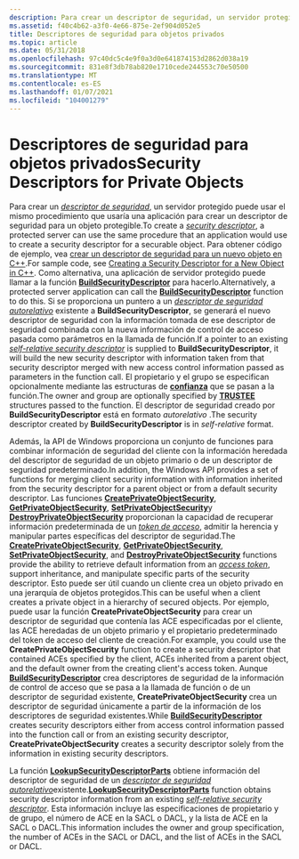 ```yaml
---
description: Para crear un descriptor de seguridad, un servidor protegido puede usar el mismo procedimiento que usaría una aplicación para crear un descriptor de seguridad para un objeto protegible.
ms.assetid: f40c4b62-a3f0-4e66-875e-2ef904d052e5
title: Descriptores de seguridad para objetos privados
ms.topic: article
ms.date: 05/31/2018
ms.openlocfilehash: 97c40dc5c4e9f0a3d0e641874153d2862d038a19
ms.sourcegitcommit: 831e8f3db78ab820e1710cede244553c70e50500
ms.translationtype: MT
ms.contentlocale: es-ES
ms.lasthandoff: 01/07/2021
ms.locfileid: "104001279"
---
```

# <a name="security-descriptors-for-private-objects"></a><span data-ttu-id="addd2-103">Descriptores de seguridad para objetos privados</span><span class="sxs-lookup"><span data-stu-id="addd2-103">Security Descriptors for Private Objects</span></span>

<span data-ttu-id="addd2-104">Para crear un [*descriptor de seguridad*](/windows/desktop/SecGloss/s-gly), un servidor protegido puede usar el mismo procedimiento que usaría una aplicación para crear un descriptor de seguridad para un objeto protegible.</span><span class="sxs-lookup"><span data-stu-id="addd2-104">To create a [*security descriptor*](/windows/desktop/SecGloss/s-gly), a protected server can use the same procedure that an application would use to create a security descriptor for a securable object.</span></span> <span data-ttu-id="addd2-105">Para obtener código de ejemplo, vea [crear un descriptor de seguridad para un nuevo objeto en C++](creating-a-security-descriptor-for-a-new-object-in-c--.md).</span><span class="sxs-lookup"><span data-stu-id="addd2-105">For sample code, see [Creating a Security Descriptor for a New Object in C++](creating-a-security-descriptor-for-a-new-object-in-c--.md).</span></span> <span data-ttu-id="addd2-106">Como alternativa, una aplicación de servidor protegido puede llamar a la función [**BuildSecurityDescriptor**](/windows/desktop/api/Aclapi/nf-aclapi-buildsecuritydescriptora) para hacerlo.</span><span class="sxs-lookup"><span data-stu-id="addd2-106">Alternatively, a protected server application can call the [**BuildSecurityDescriptor**](/windows/desktop/api/Aclapi/nf-aclapi-buildsecuritydescriptora) function to do this.</span></span> <span data-ttu-id="addd2-107">Si se proporciona un puntero a un [*descriptor de seguridad autorelativo*](/windows/desktop/SecGloss/s-gly) existente a **BuildSecurityDescriptor**, se generará el nuevo descriptor de seguridad con la información tomada de ese descriptor de seguridad combinada con la nueva información de control de acceso pasada como parámetros en la llamada de función.</span><span class="sxs-lookup"><span data-stu-id="addd2-107">If a pointer to an existing [*self-relative security descriptor*](/windows/desktop/SecGloss/s-gly) is supplied to **BuildSecurityDescriptor**, it will build the new security descriptor with information taken from that security descriptor merged with new access control information passed as parameters in the function call.</span></span> <span data-ttu-id="addd2-108">El propietario y el grupo se especifican opcionalmente mediante las estructuras de [**confianza**](/windows/desktop/api/AccCtrl/ns-accctrl-trustee_a) que se pasan a la función.</span><span class="sxs-lookup"><span data-stu-id="addd2-108">The owner and group are optionally specified by [**TRUSTEE**](/windows/desktop/api/AccCtrl/ns-accctrl-trustee_a) structures passed to the function.</span></span> <span data-ttu-id="addd2-109">El descriptor de seguridad creado por **BuildSecurityDescriptor** está en formato *autorelativo* .</span><span class="sxs-lookup"><span data-stu-id="addd2-109">The security descriptor created by **BuildSecurityDescriptor** is in *self-relative* format.</span></span>

<span data-ttu-id="addd2-110">Además, la API de Windows proporciona un conjunto de funciones para combinar información de seguridad del cliente con la información heredada del descriptor de seguridad de un objeto primario o de un descriptor de seguridad predeterminado.</span><span class="sxs-lookup"><span data-stu-id="addd2-110">In addition, the Windows API provides a set of functions for merging client security information with information inherited from the security descriptor for a parent object or from a default security descriptor.</span></span> <span data-ttu-id="addd2-111">Las funciones [**CreatePrivateObjectSecurity**](/windows/win32/api/securitybaseapi/nf-securitybaseapi-createprivateobjectsecurity), [**GetPrivateObjectSecurity**](/windows/win32/api/securitybaseapi/nf-securitybaseapi-getprivateobjectsecurity), [**SetPrivateObjectSecurity**](/windows/win32/api/securitybaseapi/nf-securitybaseapi-setprivateobjectsecurity)y [**DestroyPrivateObjectSecurity**](/windows/win32/api/securitybaseapi/nf-securitybaseapi-destroyprivateobjectsecurity) proporcionan la capacidad de recuperar información predeterminada de un [*token de acceso*](/windows/desktop/SecGloss/a-gly), admitir la herencia y manipular partes específicas del descriptor de seguridad.</span><span class="sxs-lookup"><span data-stu-id="addd2-111">The [**CreatePrivateObjectSecurity**](/windows/win32/api/securitybaseapi/nf-securitybaseapi-createprivateobjectsecurity), [**GetPrivateObjectSecurity**](/windows/win32/api/securitybaseapi/nf-securitybaseapi-getprivateobjectsecurity), [**SetPrivateObjectSecurity**](/windows/win32/api/securitybaseapi/nf-securitybaseapi-setprivateobjectsecurity), and [**DestroyPrivateObjectSecurity**](/windows/win32/api/securitybaseapi/nf-securitybaseapi-destroyprivateobjectsecurity) functions provide the ability to retrieve default information from an [*access token*](/windows/desktop/SecGloss/a-gly), support inheritance, and manipulate specific parts of the security descriptor.</span></span> <span data-ttu-id="addd2-112">Esto puede ser útil cuando un cliente crea un objeto privado en una jerarquía de objetos protegidos.</span><span class="sxs-lookup"><span data-stu-id="addd2-112">This can be useful when a client creates a private object in a hierarchy of secured objects.</span></span> <span data-ttu-id="addd2-113">Por ejemplo, puede usar la función **CreatePrivateObjectSecurity** para crear un descriptor de seguridad que contenía las ACE especificadas por el cliente, las ACE heredadas de un objeto primario y el propietario predeterminado del token de acceso del cliente de creación.</span><span class="sxs-lookup"><span data-stu-id="addd2-113">For example, you could use the **CreatePrivateObjectSecurity** function to create a security descriptor that contained ACEs specified by the client, ACEs inherited from a parent object, and the default owner from the creating client's access token.</span></span> <span data-ttu-id="addd2-114">Aunque [**BuildSecurityDescriptor**](/windows/desktop/api/Aclapi/nf-aclapi-buildsecuritydescriptora) crea descriptores de seguridad de la información de control de acceso que se pasa a la llamada de función o de un descriptor de seguridad existente, **CreatePrivateObjectSecurity** crea un descriptor de seguridad únicamente a partir de la información de los descriptores de seguridad existentes.</span><span class="sxs-lookup"><span data-stu-id="addd2-114">While [**BuildSecurityDescriptor**](/windows/desktop/api/Aclapi/nf-aclapi-buildsecuritydescriptora) creates security descriptors either from access control information passed into the function call or from an existing security descriptor, **CreatePrivateObjectSecurity** creates a security descriptor solely from the information in existing security descriptors.</span></span>

<span data-ttu-id="addd2-115">La función [**LookupSecurityDescriptorParts**](/windows/desktop/api/Aclapi/nf-aclapi-lookupsecuritydescriptorpartsa) obtiene información del descriptor de seguridad de un [*descriptor de seguridad autorelativo*](/windows/desktop/SecGloss/s-gly)existente.</span><span class="sxs-lookup"><span data-stu-id="addd2-115">[**LookupSecurityDescriptorParts**](/windows/desktop/api/Aclapi/nf-aclapi-lookupsecuritydescriptorpartsa) function obtains security descriptor information from an existing [*self-relative security descriptor*](/windows/desktop/SecGloss/s-gly).</span></span> <span data-ttu-id="addd2-116">Esta información incluye las especificaciones de propietario y de grupo, el número de ACE en la SACL o DACL, y la lista de ACE en la SACL o DACL.</span><span class="sxs-lookup"><span data-stu-id="addd2-116">This information includes the owner and group specification, the number of ACEs in the SACL or DACL, and the list of ACEs in the SACL or DACL.</span></span>

 

 

